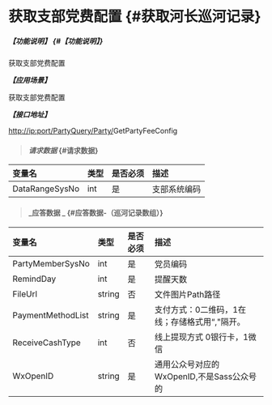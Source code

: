 # 获取支部党费配置 {#获取河长巡河记录}

##### _【功能说明】_ {#【功能说明】}

获取支部党费配置

_**【应用场景】**_

获取支部党费配置

_**【接口地址】**_

[http://ip:port/PartyQuery/Party/](http://ip:port/HMQuery/PatrolRiver/GetPatrolRivers)GetPartyFeeConfig

> #### _请求数据_ {#请求数据}

| 变量名 | 类型 | 是否必须 | 描述 |
| :--- | :--- | :--- | :--- |
| DataRangeSysNo | int | 是 | 支部系统编码 |

> #### _应答数据 _ {#应答数据-（巡河记录数组）}

| 变量名 | 类型 | 是否必须 | 描述 |
| :--- | :--- | :--- | :--- |
| PartyMemberSysNo | int | 是 | 党员编码 |
| RemindDay | int | 是 | 提醒天数 |
| FileUrl | string | 否 | 文件图片Path路径 |
| PaymentMethodList | string | 是 | 支付方式：0二维码，1在线；存储格式用“,"隔开。 |
| ReceiveCashType| int | 否 | 线上提现方式 0银行卡，1微信 |
| WxOpenID| string| 是 | 通用公众号对应的WxOpenID,不是Sass公众号的|










